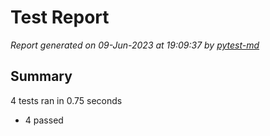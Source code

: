 # Test Report

*Report generated on 09-Jun-2023 at 19:09:37 by [pytest-md]*

[pytest-md]: https://github.com/hackebrot/pytest-md

## Summary

4 tests ran in 0.75 seconds

- 4 passed
